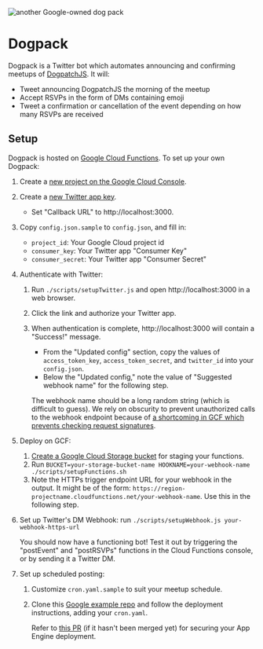 ![another Google-owned dog pack](https://media.giphy.com/media/LIeTjBAxz1npe/giphy-tumblr.gif)

# Dogpack

Dogpack is a Twitter bot which automates announcing and confirming meetups of [DogpatchJS](http://dogpatchjs.com/). It will:

 * Tweet announcing DogpatchJS the morning of the meetup
 * Accept RSVPs in the form of DMs containing emoji
 * Tweet a confirmation or cancellation of the event depending on how many RSVPs are received
 
## Setup

Dogpack is hosted on [Google Cloud Functions](https://cloud.google.com/functions/). To set up your own Dogpack:

1. Create a [new project on the Google Cloud Console](https://console.cloud.google.com/projectcreate).
1. Create a [new Twitter app key](https://apps.twitter.com/app/new).
   * Set "Callback URL" to http://localhost:3000.
1. Copy `config.json.sample` to `config.json`, and fill in:
   * `project_id`: Your Google Cloud project id
   * `consumer_key`: Your Twitter app "Consumer Key"
   * `consumer_secret`: Your Twitter app "Consumer Secret"
    
1. Authenticate with Twitter:
   1. Run `./scripts/setupTwitter.js` and open http://localhost:3000 in a web browser.
   1. Click the link and authorize your Twitter app.
   1. When authentication is complete, http://localhost:3000 will contain a "Success!" message.
      * From the "Updated config" section, copy the values of `access_token_key`, `access_token_secret`, and `twitter_id` into your `config.json`.
      * Below the "Updated config," note the value of "Suggested webhook name" for the following step.
      
      The webhook name should be a long random string (which is difficult to guess). We rely on obscurity to prevent unauthorized calls to the webhook endpoint because of [a shortcoming in GCF which prevents checking request signatures](https://issuetracker.google.com/issues/36252545).

1. Deploy on GCF:
   1. [Create a Google Cloud Storage bucket](https://console.cloud.google.com/storage/create-bucket) for staging your functions.
   1. Run `BUCKET=your-storage-bucket-name HOOKNAME=your-webhook-name ./scripts/setupFunctions.sh`
   1. Note the HTTPs trigger endpoint URL for your webhook in the output. It might be of the form: `https://region-projectname.cloudfunctions.net/your-webhook-name`. Use this in the following step.

1. Set up Twitter's DM Webhook: run `./scripts/setupWebhook.js your-webhook-https-url`

   You should now have a functioning bot! Test it out by triggering the "postEvent" and "postRSVPs" functions in the Cloud Functions console, or by sending it a Twitter DM.
   
1. Set up scheduled posting:
   1. Customize `cron.yaml.sample` to suit your meetup schedule.
   1. Clone this [Google example repo](https://github.com/firebase/functions-cron) and follow the deployment instructions, adding your `cron.yaml`.
       
       Refer to [this PR](https://github.com/firebase/functions-cron/pull/5) (if it hasn't been merged yet) for securing your App Engine deployment.

